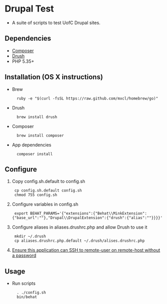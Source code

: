 # Drupal Test

* A suite of scripts to test UofC Drupal sites.

## Dependencies

* [Composer](https://getcomposer.org)
* [Drush](http://www.drush.org/en/master/)
* PHP 5.35+

## Installation (OS X instructions)

* Brew
	
		ruby -e "$(curl -fsSL https://raw.github.com/mxcl/homebrew/go)"

* Drush

		brew install drush

* Composer

		brew install composer
		
* App dependencies

		composer install

## Configure

1. Copy config.sh.default to config.sh

		cp config.sh.default config.sh
		chmod 755 config.sh

2. Configure variables in config.sh

		export BEHAT_PARAMS='{"extensions":{"Behat\\MinkExtension":{"base_url":""},"Drupal\\DrupalExtension":{"drush":{"alias":""}}}}'

3. Configure aliases in aliases.drushrc.php and allow Drush to use it

		mkdir ~/.drush
		cp aliases.drushrc.php.default ~/.drush/alises.drushrc.php

4. [Ensure this application can SSH to remote-user on remote-host without a password](http://www.rebol.com/docs/ssh-auto-login.html)

## Usage

* Run scripts

		. ./config.sh
		bin/behat